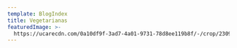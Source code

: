 ```yaml
---
template: BlogIndex
title: Vegetarianas
featuredImage: >-
  https://ucarecdn.com/0a10df9f-3ad7-4a01-9731-78d8ee119b8f/-/crop/2309x838/0,549/-/preview/
---
```


